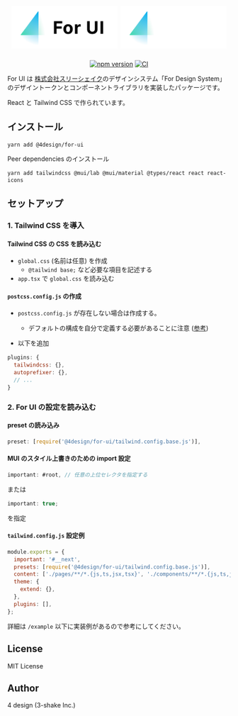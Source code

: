 <h1 align="center">
  <img width="240" src=".github/assets/fui_logo_logotype_light.svg#gh-light-mode-only" alt="For UI" title="For UI">
  <img width="240" src=".github/assets/fui_logo_logotype_dark.svg#gh-dark-mode-only">
</h1>

<div align="center">

[![npm version](https://badge.fury.io/js/@4design%2Ffor-ui.svg)](https://badge.fury.io/js/@4design%2Ffor-ui)
[![CI](https://github.com/4-design/for-ui/actions/workflows/ci.yml/badge.svg)](https://github.com/4-design/for-ui/actions/workflows/ci.yml)

</div>

For UI は <a href="https://3-shake.com">株式会社スリーシェイク</a>のデザインシステム「For Design System」のデザイントークンとコンポーネントライブラリを実装したパッケージです。

React と Tailwind CSS で作られています。

## インストール

```
yarn add @4design/for-ui
```

Peer dependencies のインストール

```
yarn add tailwindcss @mui/lab @mui/material @types/react react react-icons
```

## セットアップ

### 1. Tailwind CSS を導入

#### Tailwind CSS の CSS を読み込む

- `global.css` (名前は任意) を作成
  - `@tailwind base;` など必要な項目を記述する
- `app.tsx` で `global.css` を読み込む

#### `postcss.config.js` の作成

- `postcss.config.js` が存在しない場合は作成する。

  - デフォルトの構成を自分で定義する必要があることに注意 ([参考](https://nextjs.org/docs/advanced-features/customizing-postcss-config#customizing-plugins))

- 以下を追加

```js
plugins: {
  tailwindcss: {},
  autoprefixer: {},
  // ...
}
```

### 2. For UI の設定を読み込む

#### preset の読み込み

```js
preset: [require('@4design/for-ui/tailwind.config.base.js')],
```

#### MUI のスタイル上書きのための import 設定

```js
important: #root, // 任意の上位セレクタを指定する
```

または

```js
important: true;
```

を指定

#### `tailwind.config.js` 設定例

```js
module.exports = {
  important: '#__next',
  presets: [require('@4design/for-ui/tailwind.config.base.js')],
  content: ['./pages/**/*.{js,ts,jsx,tsx}', './components/**/*.{js,ts,jsx,tsx}'],
  theme: {
    extend: {},
  },
  plugins: [],
};
```

詳細は `/example` 以下に実装例があるので参考にしてください。

## License

MIT License

## Author

4 design (3-shake Inc.)
